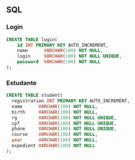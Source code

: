 ## SQL

### Login

```sql
CREATE TABLE login(
    id INT PRIMARY KEY AUTO_INCREMENT,
    name      VARCHAR(100) NOT NULL,
    login     VARCHAR(100) NOT NULL UNIQUE,
    password  VARCHAR(100) NOT NULL
);
```

### Estudante

```sql
CREATE TABLE student(
  registration INT PRIMARY KEY AUTO_INCREMENT,
  name      VARCHAR(100) NOT NULL,
  birth     VARCHAR(100) NOT NULL,
  rg        VARCHAR(100) NOT NULL UNIQUE,
  cpf       VARCHAR(100) NOT NULL UNIQUE,
  phone     VARCHAR(100) NOT NULL UNIQUE,
  course    VARCHAR(100) NOT NULL,
  year      VARCHAR(100) NOT NULL,
  expedient VARCHAR(100) NOT NULL
);
```

<!-- todo: add email -->
<!-- todo: change registration name -->
